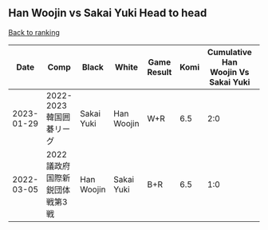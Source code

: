 ## Han Woojin vs Sakai Yuki Head to head

[Back to ranking](../../index.md)




| **Date** | **Comp** | **Black** | **White** | **Game Result** | **Komi** | **Cumulative Han Woojin Vs Sakai Yuki** | **Han Woojin Streak** | **Sakai Yuki Streak** | 
| --- | --- | --- | --- | --- | --- | --- | --- | --- |
| 2023-01-29 | 2022-2023韓国囲碁リーグ | Sakai Yuki | Han Woojin | W+R | 6.5 | 2:0 | 2 | 0 | 
| 2022-03-05 | 2022議政府国際新鋭団体戦第3戦 | Han Woojin | Sakai Yuki | B+R | 6.5 | 1:0 | 1 | 0 |




